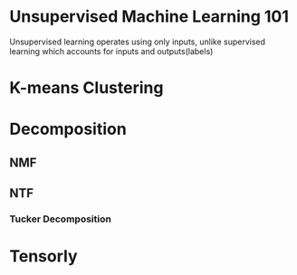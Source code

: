 # Unsupervised Machine Learning 101
Unsupervised learning operates using only inputs, unlike supervised learning which accounts for inputs and outputs(labels)
# K-means Clustering
# Decomposition
## NMF
## NTF
### Tucker Decomposition
# Tensorly